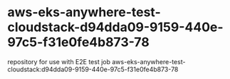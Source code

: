 # aws-eks-anywhere-test-cloudstack-d94dda09-9159-440e-97c5-f31e0fe4b873-78
repository for use with E2E test job aws-eks-anywhere-test-cloudstack:d94dda09-9159-440e-97c5-f31e0fe4b873-78
